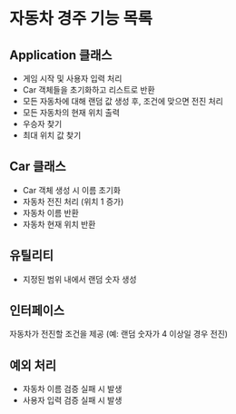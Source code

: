 # 자동차 경주 기능 목록

## Application 클래스
- 게임 시작 및 사용자 입력 처리
- Car 객체들을 초기화하고 리스트로 반환
- 모든 자동차에 대해 랜덤 값 생성 후, 조건에 맞으면 전진 처리
- 모든 자동차의 현재 위치 출력
- 우승자 찾기
- 최대 위치 값 찾기

## Car 클래스
- Car 객체 생성 시 이름 초기화
- 자동차 전진 처리 (위치 1 증가)
- 자동차 이름 반환
- 자동차 현재 위치 반환

## 유틸리티
- 지정된 범위 내에서 랜덤 숫자 생성

## 인터페이스
자동차가 전진할 조건을 제공 (예: 랜덤 숫자가 4 이상일 경우 전진)

## 예외 처리
- 자동차 이름 검증 실패 시 발생
- 사용자 입력 검증 실패 시 발생